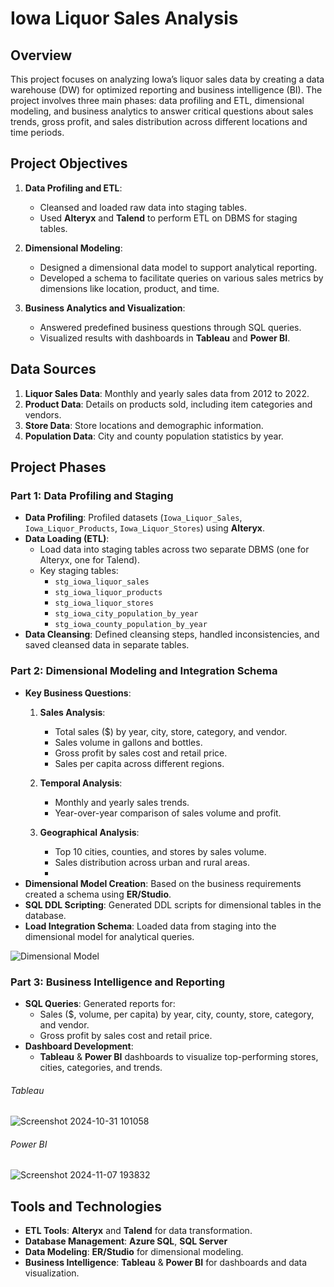 # Iowa Liquor Sales Analysis

## Overview
This project focuses on analyzing Iowa’s liquor sales data by creating a data warehouse (DW) for optimized reporting and business intelligence (BI). The project involves three main phases: data profiling and ETL, dimensional modeling, and business analytics to answer critical questions about sales trends, gross profit, and sales distribution across different locations and time periods.

## Project Objectives
1. **Data Profiling and ETL**:
   - Cleansed and loaded raw data into staging tables.
   - Used **Alteryx** and **Talend** to perform ETL on DBMS for staging tables.

2. **Dimensional Modeling**:
   - Designed a dimensional data model to support analytical reporting.
   - Developed a schema to facilitate queries on various sales metrics by dimensions like location, product, and time.

3. **Business Analytics and Visualization**:
   - Answered predefined business questions through SQL queries.
   - Visualized results with dashboards in **Tableau** and **Power BI**.

## Data Sources
1. **Liquor Sales Data**: Monthly and yearly sales data from 2012 to 2022.
2. **Product Data**: Details on products sold, including item categories and vendors.
3. **Store Data**: Store locations and demographic information.
4. **Population Data**: City and county population statistics by year.

## Project Phases

### Part 1: Data Profiling and Staging
   - **Data Profiling**: Profiled datasets (`Iowa_Liquor_Sales`, `Iowa_Liquor_Products`, `Iowa_Liquor_Stores`) using **Alteryx**.
   - **Data Loading (ETL)**: 
     - Load data into staging tables across two separate DBMS (one for Alteryx, one for Talend).
     - Key staging tables:
       - `stg_iowa_liquor_sales`
       - `stg_iowa_liquor_products`
       - `stg_iowa_liquor_stores`
       - `stg_iowa_city_population_by_year`
       - `stg_iowa_county_population_by_year`
   - **Data Cleansing**: Defined cleansing steps, handled inconsistencies, and saved cleansed data in separate tables.

### Part 2: Dimensional Modeling and Integration Schema
   - **Key Business Questions**:
      1. **Sales Analysis**:
         - Total sales ($) by year, city, store, category, and vendor.
         - Sales volume in gallons and bottles.
         - Gross profit by sales cost and retail price.
         - Sales per capita across different regions.
      
      2. **Temporal Analysis**:
         - Monthly and yearly sales trends.
         - Year-over-year comparison of sales volume and profit.
      
      3. **Geographical Analysis**:
         - Top 10 cities, counties, and stores by sales volume.
         - Sales distribution across urban and rural areas.
         - 
   - **Dimensional Model Creation**: Based on the business requirements created a schema using **ER/Studio**.
   - **SQL DDL Scripting**: Generated DDL scripts for dimensional tables in the database.
   - **Load Integration Schema**: Loaded data from staging into the dimensional model for analytical queries.
     
![Dimensional Model](https://github.com/user-attachments/assets/f4b7dd90-4f89-4191-8615-d31e23a486f8)

### Part 3: Business Intelligence and Reporting           
   - **SQL Queries**: Generated reports for:
     - Sales ($, volume, per capita) by year, city, county, store, category, and vendor.
     - Gross profit by sales cost and retail price.
   - **Dashboard Development**:
     - **Tableau** & **Power BI** dashboards to visualize top-performing stores, cities, categories, and trends.

###### Tableau
![Screenshot 2024-10-31 101058](https://github.com/user-attachments/assets/1c3bcd71-f633-4a07-852b-f63207138655)

###### Power BI
![Screenshot 2024-11-07 193832](https://github.com/user-attachments/assets/b334c228-3a42-47bd-ba7d-b189c8f83394)

## Tools and Technologies
- **ETL Tools**: **Alteryx** and **Talend** for data transformation.
- **Database Management**: **Azure SQL**, **SQL Server**
- **Data Modeling**: **ER/Studio** for dimensional modeling.
- **Business Intelligence**: **Tableau** & **Power BI** for dashboards and data visualization.


